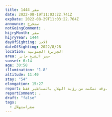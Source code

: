 ```yaml
---
title: صفر 1444
date: 2022-08-19T11:03:22.741Z
expDate: 2022-08-29T11:03:22.764Z
announce: ستخرج
notGoingComment: .
hijryMonth: صفر
hijryYear: 1444
dayOfSighting: الاحد
dateOfSighting: 2022/8/28
location: الجزيرة الجنوبية
area: جسر الشيخ جابر
sunset: 6:14
age: 30:58
illumination: "1.8"
altitude: 11:40
stay: "54"
elongation: 15:27
report: وقد تمكنت من رؤية الهلال بالمناظير فقط.
reportComment: .
draft: "false"
tags:
  - صفراستهلال
---
```

